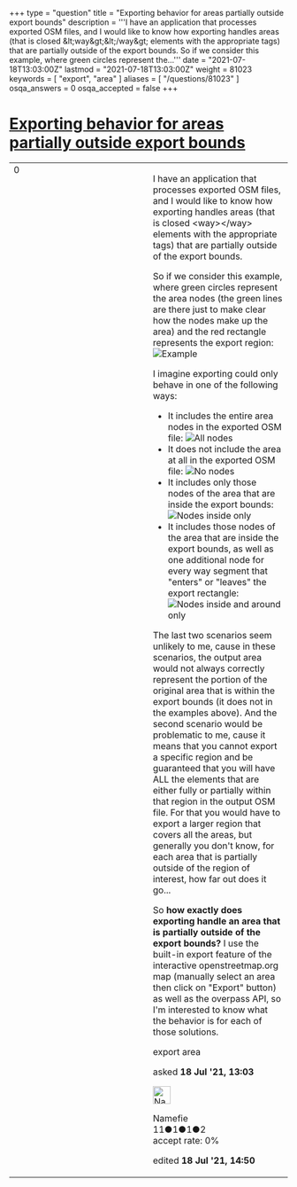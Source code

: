 +++
type = "question"
title = "Exporting behavior for areas partially outside export bounds"
description = '''I have an application that processes exported OSM files, and I would like to know how exporting handles areas (that is closed &amp;lt;way&amp;gt;&amp;lt;/way&amp;gt; elements with the appropriate tags) that are partially outside of the export bounds. So if we consider this example, where green circles represent the...'''
date = "2021-07-18T13:03:00Z"
lastmod = "2021-07-18T13:03:00Z"
weight = 81023
keywords = [ "export", "area" ]
aliases = [ "/questions/81023" ]
osqa_answers = 0
osqa_accepted = false
+++

<div class="headNormal">

# [Exporting behavior for areas partially outside export bounds](/questions/81023/exporting-behavior-for-areas-partially-outside-export-bounds)

</div>

<div id="main-body">

<div id="askform">

<table id="question-table" style="width:100%;">
<colgroup>
<col style="width: 50%" />
<col style="width: 50%" />
</colgroup>
<tbody>
<tr>
<td style="width: 30px; vertical-align: top"><div class="vote-buttons">
<span id="post-81023-upvote" class="ajax-command post-vote up" rel="nofollow" title="I like this post (click again to cancel)"> </span>
<div id="post-81023-score" class="post-score" title="current number of votes">
0
</div>
<span id="post-81023-downvote" class="ajax-command post-vote down" rel="nofollow" title="I dont like this post (click again to cancel)"> </span> <span id="favorite-mark" class="ajax-command favorite-mark" rel="nofollow" title="mark/unmark this question as favorite (click again to cancel)"> </span>
<div id="favorite-count" class="favorite-count">
&#10;</div>
</div></td>
<td><div id="item-right">
<div class="question-body">
<p>I have an application that processes exported OSM files, and I would like to know how exporting handles areas (that is closed &lt;way&gt;&lt;/way&gt; elements with the appropriate tags) that are partially outside of the export bounds.</p>
<p>So if we consider this example, where green circles represent the area nodes (the green lines are there just to make clear how the nodes make up the area) and the red rectangle represents the export region: <img src="https://help.openstreetmap.org/upfiles/diagram-all_bumfYUl.png" alt="Example" /></p>
<p>I imagine exporting could only behave in one of the following ways:</p>
<ul>
<li>It includes the entire area nodes in the exported OSM file: <img src="https://help.openstreetmap.org/upfiles/diagram-all_bumfYUl.png" alt="All nodes" /></li>
<li>It does not include the area at all in the exported OSM file: <img src="https://help.openstreetmap.org/upfiles/diagram-none.png" alt="No nodes" /></li>
<li>It includes only those nodes of the area that are inside the export bounds: <img src="https://help.openstreetmap.org/upfiles/diagram-contain.png" alt="Nodes inside only" /></li>
<li>It includes those nodes of the area that are inside the export bounds, as well as one additional node for every way segment that "enters" or "leaves" the export rectangle: <img src="https://help.openstreetmap.org/upfiles/diagram-cover.png" alt="Nodes inside and around only" /></li>
</ul>
<p>The last two scenarios seem unlikely to me, cause in these scenarios, the output area would not always correctly represent the portion of the original area that is within the export bounds (it does not in the examples above). And the second scenario would be problematic to me, cause it means that you cannot export a specific region and be guaranteed that you will have ALL the elements that are either fully or partially within that region in the output OSM file. For that you would have to export a larger region that covers all the areas, but generally you don't know, for each area that is partially outside of the region of interest, how far out does it go...</p>
<p>So <strong>how exactly does exporting handle an area that is partially outside of the export bounds?</strong> I use the built-in export feature of the interactive openstreetmap.org map (manually select an area then click on "Export" button) as well as the overpass API, so I'm interested to know what the behavior is for each of those solutions.</p>
</div>
<div id="question-tags" class="tags-container tags">
<span class="post-tag tag-link-export" rel="tag" title="see questions tagged &#39;export&#39;">export</span> <span class="post-tag tag-link-area" rel="tag" title="see questions tagged &#39;area&#39;">area</span>
</div>
<div id="question-controls" class="post-controls">
&#10;</div>
<div class="post-update-info-container">
<div class="post-update-info post-update-info-user">
<p>asked <strong>18 Jul '21, 13:03</strong></p>
<img src="https://secure.gravatar.com/avatar/5a1c4fef238bbe32f7f78944dd436cae?s=32&amp;d=identicon&amp;r=g" class="gravatar" width="32" height="32" alt="Namefie&#39;s gravatar image" />
<p><span>Namefie</span><br />
<span class="score" title="11 reputation points">11</span><span title="1 badges"><span class="badge1">●</span><span class="badgecount">1</span></span><span title="1 badges"><span class="silver">●</span><span class="badgecount">1</span></span><span title="2 badges"><span class="bronze">●</span><span class="badgecount">2</span></span><br />
<span class="accept_rate" title="Rate of the user&#39;s accepted answers">accept rate:</span> <span title="Namefie has no accepted answers">0%</span></p>
</img>
</div>
<div class="post-update-info post-update-info-edited">
<p><span> edited <strong>18 Jul '21, 14:50</strong> </span></p>
</div>
</div>
<div id="comments-container-81023" class="comments-container">
&#10;</div>
<div id="comment-tools-81023" class="comment-tools">
&#10;</div>
<div class="clear">
&#10;</div>
<div id="comment-81023-form-container" class="comment-form-container">
&#10;</div>
<div class="clear">
&#10;</div>
</div></td>
</tr>
</tbody>
</table>

</div>

</div>

